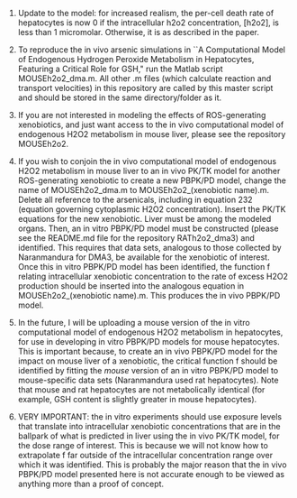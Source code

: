 1. Update to the model: for increased realism, the per-cell death rate of hepatocytes is now 0 if the intracellular h2o2 concentration, [h2o2], is less than 1 micromolar. Otherwise, it is as described in the paper.

2. To reproduce the in vivo arsenic simulations in ``A Computational Model of Endogenous Hydrogen Peroxide Metabolism in Hepatocytes, Featuring a Critical Role for GSH," run the Matlab script MOUSEh2o2_dma.m. All other .m files (which calculate reaction and transport velocities) in this repository are called by this master script and should be stored in the same directory/folder as it.

3. If you are not interested in modeling the effects of ROS-generating xenobiotics, and just want access to the in vivo computational model of endogenous H2O2 metabolism in mouse liver, please see the repository MOUSEh2o2.

4. If you wish to conjoin the in vivo computational model of endogenous H2O2 metabolism in mouse liver to an in vivo PK/TK model for another ROS-generating xenobiotic to create a new PBPK/PD model, change the name of MOUSEh2o2_dma.m to MOUSEh2o2_(xenobiotic name).m. Delete all reference to the arsenicals, including in equation 232
(equation governing cytoplasmic H2O2 concentration). Insert the PK/TK equations for the new xenobiotic. Liver must be among the modeled organs. Then, an in vitro PBPK/PD model must be constructed (please see the README.md file for the repository RATh2o2_dma3) and identified. This requires that data sets, analogous to those collected by Naranmandura for DMA3, be available for the xenobiotic of interest. Once this in vitro PBPK/PD model has been identified, the function f relating intracellular xenobiotic concentration to the rate of excess H2O2 production should be inserted into the analogous equation in MOUSEh2o2_(xenobiotic name).m. This produces the in vivo PBPK/PD model.

5. In the future, I will be uploading a mouse version of the in vitro computational model of endogenous H2O2 metabolism in hepatocytes, for use in developing in vitro
PBPK/PD models for mouse hepatocytes. This is important because, to create an in vivo PBPK/PD model for the impact on mouse liver of a xenobiotic, the critical function f should be identified by fitting the *mouse* version of an in vitro PBPK/PD model to mouse-specific data sets (Naranmandura used rat hepatocytes). Note that mouse and rat hepatocytes are not metabolically identical (for example, GSH content is slightly greater in mouse hepatocytes).

6. VERY IMPORTANT: the in vitro experiments should use exposure levels that translate into intracellular xenobiotic concentrations that are in the ballpark of what is
predicted in liver using the in vivo PK/TK model, for the dose range of interest. This is because we will not know how to extrapolate f far outside of the intracellular concentration range over which it was identified. This is probably the major reason that the in vivo PBPK/PD model presented here is not accurate enough to be viewed
as anything more than a proof of concept.  
